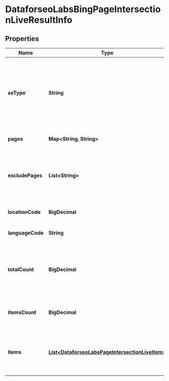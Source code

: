 

# DataforseoLabsBingPageIntersectionLiveResultInfo


## Properties

| Name | Type | Description | Notes |
|------------ | ------------- | ------------- | -------------|
|**seType** | **String** | search engine type search engine type specified in a POST request; for this endpoint, the field equals bing |  [optional] |
|**pages** | **Map&lt;String, String&gt;** | URLs you specified a POST array |  [optional] |
|**excludePages** | **List&lt;String&gt;** | URLs you specified in a POST array that will be excluded from the results |  [optional] |
|**locationCode** | **BigDecimal** | location code in a POST array |  [optional] |
|**languageCode** | **String** | language code in a POST array |  [optional] |
|**totalCount** | **BigDecimal** | total amount of results in our database relevant to your request |  [optional] |
|**itemsCount** | **BigDecimal** | the number of results returned in the items array |  [optional] |
|**items** | [**List&lt;DataforseoLabsPageIntersectionLiveItem&gt;**](DataforseoLabsPageIntersectionLiveItem.md) | contains keywords, relevant SERP elements and related data |  [optional] |



